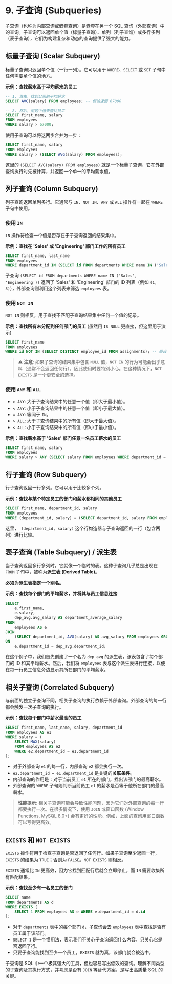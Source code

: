 # 9. 子查询 (Subqueries)

子查询（也称为内部查询或嵌套查询）是嵌套在另一个 SQL 查询（外部查询）中的查询。子查询可以返回单个值（标量子查询）、单列（列子查询）或多行多列（表子查询），它们为构建复杂和动态的查询提供了强大的能力。

## 标量子查询 (Scalar Subquery)

标量子查询只返回单个值（一行一列）。它可以用于 `WHERE`、`SELECT` 或 `SET` 子句中任何需要单个值的地方。

**示例：查找薪水高于平均薪水的员工**

```sql
-- 1. 首先，找到公司的平均薪水
SELECT AVG(salary) FROM employees; -- 假设返回 67000

-- 2. 然后，用这个值去查找员工
SELECT first_name, salary
FROM employees
WHERE salary > 67000;
```

使用子查询可以将这两步合并为一步：

```sql
SELECT first_name, salary
FROM employees
WHERE salary > (SELECT AVG(salary) FROM employees);
```
这里的 `(SELECT AVG(salary) FROM employees)` 就是一个标量子查询，它在外部查询执行时先被计算，并返回一个单一的平均薪水值。

## 列子查询 (Column Subquery)

列子查询返回单列多行。它通常与 `IN`、`NOT IN`、`ANY` 或 `ALL` 操作符一起在 `WHERE` 子句中使用。

### 使用 `IN`

`IN` 操作符检查一个值是否存在于子查询返回的结果集中。

**示例：查找在 'Sales' 或 'Engineering' 部门工作的所有员工**

```sql
SELECT first_name, last_name
FROM employees
WHERE department_id IN (SELECT id FROM departments WHERE name IN ('Sales', 'Engineering'));
```
子查询 `(SELECT id FROM departments WHERE name IN ('Sales', 'Engineering'))` 返回了 'Sales' 和 'Engineering' 部门的 ID 列表（例如 `(1, 3)`），外部查询则利用这个列表来筛选 `employees` 表。

### 使用 `NOT IN`

`NOT IN` 则相反，用于查找不匹配子查询结果集中任何一个值的记录。

**示例：查找所有未分配到任何部门的员工** (虽然用 `IS NULL` 更直接，但这里用于演示)

```sql
SELECT first_name
FROM employees
WHERE id NOT IN (SELECT DISTINCT employee_id FROM assignments); -- 假设有另一个 'assignments' 表
```
> **⚠️ 注意**: 如果子查询的结果集中包含 `NULL` 值，`NOT IN` 的行为可能会出乎意料（通常不会返回任何行），因此使用时要特别小心。在这种情况下，`NOT EXISTS` 是一个更安全的选择。

### 使用 `ANY` 和 `ALL`

- `> ANY`: 大于子查询结果中的任意一个值（即大于最小值）。
- `< ANY`: 小于子查询结果中的任意一个值（即小于最大值）。
- `= ANY`: 等同于 `IN`。
- `> ALL`: 大于子查询结果中的所有值（即大于最大值）。
- `< ALL`: 小于子查询结果中的所有值（即小于最小值）。

**示例：查找薪水高于 'Sales' 部门任意一名员工薪水的员工**

```sql
SELECT first_name, salary
FROM employees
WHERE salary > ANY (SELECT salary FROM employees WHERE department_id = 3);
```

## 行子查询 (Row Subquery)

行子查询返回一行多列。它可以用于比较多个列。

**示例：查找与某个特定员工的部门和薪水都相同的其他员工**

```sql
SELECT first_name, department_id, salary
FROM employees
WHERE (department_id, salary) = (SELECT department_id, salary FROM employees WHERE id = 2);
```
这里，` (department_id, salary)` 这个行构造器与子查询返回的一行（包含两列）进行比较。

## 表子查询 (Table Subquery) / 派生表

当子查询返回多行多列时，它就像一个临时的表。这种子查询几乎总是出现在 `FROM` 子句中，被称为**派生表 (Derived Table)**。

**必须为派生表指定一个别名。**

**示例：查找每个部门的平均薪水，并将其与员工信息连接**

```sql
SELECT
    e.first_name,
    e.salary,
    dep_avg.avg_salary AS department_average_salary
FROM
    employees AS e
JOIN
    (SELECT department_id, AVG(salary) AS avg_salary FROM employees GROUP BY department_id) AS dep_avg
ON
    e.department_id = dep_avg.department_id;
```
在这个例子中，我们首先创建了一个名为 `dep_avg` 的派生表，该表包含了每个部门的 ID 和其平均薪水。然后，我们将 `employees` 表与这个派生表进行连接，以便在每一行员工信息旁边显示其所在部门的平均薪水。

## 相关子查询 (Correlated Subquery)

与前面的独立子查询不同，相关子查询的执行依赖于外部查询。外部查询的每一行都会触发一次子查询的执行。

**示例：查找每个部门中薪水最高的员工**

```sql
SELECT first_name, last_name, salary, department_id
FROM employees AS e1
WHERE salary = (
    SELECT MAX(salary)
    FROM employees AS e2
    WHERE e2.department_id = e1.department_id
);
```
- 对于外部查询 `e1` 的每一行，内部查询 `e2` 都会执行一次。
- `e2.department_id = e1.department_id` 是关键的**关联条件**。
- 内部查询的作用是：对于当前员工 `e1` 所在的部门，找出该部门的最高薪水。
- 外部查询的 `WHERE` 子句则判断当前员工 `e1` 的薪水是否等于他所在部门的最高薪水。

> **性能提示**: 相关子查询可能会导致性能问题，因为它们对外部查询的每一行都要执行一次。在很多情况下，使用 `JOIN` 或窗口函数 (Window Functions, MySQL 8.0+) 会有更好的性能。例如，上面的查询用窗口函数可以写得更高效。

## `EXISTS` 和 `NOT EXISTS`

`EXISTS` 操作符用于检查子查询是否返回了任何行。如果子查询至少返回一行，`EXISTS` 的结果为 `TRUE`；否则为 `FALSE`。`NOT EXISTS` 则相反。

`EXISTS` 通常比 `IN` 更高效，因为它找到匹配行后就会立即停止，而 `IN` 需要收集所有匹配结果。

**示例：查找至少有一名员工的部门**

```sql
SELECT name
FROM departments AS d
WHERE EXISTS (
    SELECT 1 FROM employees AS e WHERE e.department_id = d.id
);
```
- 对于 `departments` 表中的每个部门 `d`，子查询会去 `employees` 表中查找是否有员工属于该部门。
- `SELECT 1` 是一个惯用法，表示我们不关心子查询返回什么内容，只关心它是否返回了行。
- 只要子查询能找到至少一个员工，`EXISTS` 就为真，该部门就会被选中。

子查询是 SQL 中一个极其强大的工具，但也容易写出低效的查询。理解不同类型的子查询及其执行方式，并考虑是否有 `JOIN` 等替代方案，是写出高质量 SQL 的关键。 